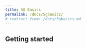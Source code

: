 ```yaml
---
title: 5G Basics
permalink: /docs/5gbasics/
# redirect_from: /docs/5gbasics.md
---
```


## Getting started


